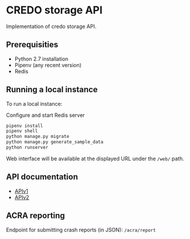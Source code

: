 # CREDO storage API

Implementation of credo storage API.

## Prerequisities

 * Python 2.7 installation
 * Pipenv (any recent version)
 * Redis

## Running a local instance

To run a local instance:

Configure and start Redis server

```bash
pipenv install
pipenv shell
python manage.py migrate
python manage.py generate_sample_data
python runserver
```

Web interface will be available at the displayed URL under the `/web/` path.

## API documentation
* [APIv1](credoapi)
* [APIv2](credoapiv2)


## ACRA reporting
Endpoint for submitting crash reports (in JSON): `/acra/report`
